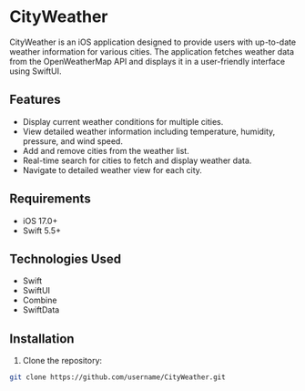 # CityWeather

CityWeather is an iOS application designed to provide users with up-to-date weather information for various cities. The application fetches weather data from the OpenWeatherMap API and displays it in a user-friendly interface using SwiftUI.

## Features

- Display current weather conditions for multiple cities.
- View detailed weather information including temperature, humidity, pressure, and wind speed.
- Add and remove cities from the weather list.
- Real-time search for cities to fetch and display weather data.
- Navigate to detailed weather view for each city.

## Requirements

- iOS 17.0+
- Swift 5.5+
  
## Technologies Used
- Swift
- SwiftUI
- Combine
- SwiftData

## Installation

1. Clone the repository:

```sh
git clone https://github.com/username/CityWeather.git
